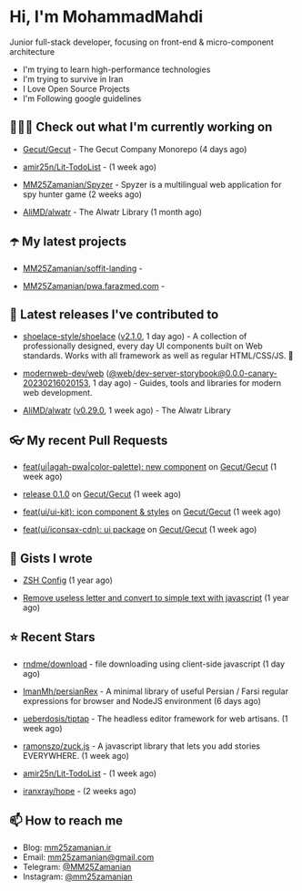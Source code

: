 # Hi, I'm MohammadMahdi

Junior full-stack developer, focusing on front-end & micro-component architecture

- I'm trying to learn high-performance technologies
- I'm trying to survive in Iran
- I Love Open Source Projects
- I'm Following google guidelines

## 👨🏻‍💻 Check out what I'm currently working on



- [Gecut/Gecut](https://github.com/Gecut/Gecut) - The Gecut Company Monorepo (4 days ago)

- [amir25n/Lit-TodoList](https://github.com/amir25n/Lit-TodoList) -  (1 week ago)

- [MM25Zamanian/Spyzer](https://github.com/MM25Zamanian/Spyzer) - Spyzer is a multilingual web application for spy hunter game (2 weeks ago)

- [AliMD/alwatr](https://github.com/AliMD/alwatr) - The Alwatr Library (1 month ago)

## ☂️ My latest projects



- [MM25Zamanian/soffit-landing](https://github.com/MM25Zamanian/soffit-landing) - 

- [MM25Zamanian/pwa.farazmed.com](https://github.com/MM25Zamanian/pwa.farazmed.com) - 

## 🎉 Latest releases I've contributed to



- [shoelace-style/shoelace](https://github.com/shoelace-style/shoelace) ([v2.1.0](https://github.com/shoelace-style/shoelace/releases/tag/v2.1.0), 1 day ago) - A collection of professionally designed, every day UI components built on Web standards. Works with all framework as well as regular HTML/CSS/JS. 🥾

- [modernweb-dev/web](https://github.com/modernweb-dev/web) ([@web/dev-server-storybook@0.0.0-canary-20230216020153](https://github.com/modernweb-dev/web/releases/tag/%40web/dev-server-storybook%400.0.0-canary-20230216020153), 1 day ago) - Guides, tools and libraries for modern web development.

- [AliMD/alwatr](https://github.com/AliMD/alwatr) ([v0.29.0](https://github.com/AliMD/alwatr/releases/tag/v0.29.0), 1 week ago) - The Alwatr Library

## 👓 My recent Pull Requests



- [feat(ui|agah-pwa|color-palette): new component](https://github.com/Gecut/Gecut/pull/20) on [Gecut/Gecut](https://github.com/Gecut/Gecut) (1 week ago)

- [release 0.1.0](https://github.com/Gecut/Gecut/pull/19) on [Gecut/Gecut](https://github.com/Gecut/Gecut) (1 week ago)

- [feat(ui/ui-kit): icon component &amp; styles](https://github.com/Gecut/Gecut/pull/18) on [Gecut/Gecut](https://github.com/Gecut/Gecut) (1 week ago)

- [feat(ui/iconsax-cdn): ui package](https://github.com/Gecut/Gecut/pull/16) on [Gecut/Gecut](https://github.com/Gecut/Gecut) (1 week ago)

## 📓 Gists I wrote



- [ZSH Config](https://gist.github.com/fc1960135cf54fd5fae966c637455ffe) (1 year ago)

- [Remove useless letter and convert to simple text with javascript](https://gist.github.com/2249ec3b4dfe1de7693d6412beeba5a0) (1 year ago)

## ⭐ Recent Stars



- [rndme/download](https://github.com/rndme/download) - file downloading using client-side javascript (1 day ago)

- [ImanMh/persianRex](https://github.com/ImanMh/persianRex) - A minimal library of useful Persian / Farsi regular expressions for browser and NodeJS environment (6 days ago)

- [ueberdosis/tiptap](https://github.com/ueberdosis/tiptap) - The headless editor framework for web artisans. (1 week ago)

- [ramonszo/zuck.js](https://github.com/ramonszo/zuck.js) - A javascript library that lets you add stories EVERYWHERE. (1 week ago)

- [amir25n/Lit-TodoList](https://github.com/amir25n/Lit-TodoList) -  (1 week ago)

- [iranxray/hope](https://github.com/iranxray/hope) -  (2 weeks ago)

## 📫 How to reach me

- Blog: [mm25zamanian.ir](https://mm25zamanian.ir)
- Email: [mm25zamanian@gmail.com](mailto://mm25zamanian@gmail.com)
- Telegram: [@MM25Zamanian](https://t.me/MM25Zamanian)
- Instagram: [@mm25zamanian](https://instagram.com/mm25zamanian)

